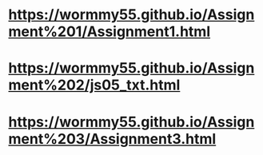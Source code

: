 # https://wormmy55.github.io/Assignment%201/Assignment1.html
# https://wormmy55.github.io/Assignment%202/js05_txt.html
# https://wormmy55.github.io/Assignment%203/Assignment3.html
